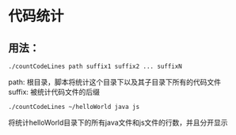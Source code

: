 代码统计
=========================

用法： 
------------

	./countCodeLines path suffix1 suffix2 ... suffixN  
path: 根目录，脚本将统计这个目录下以及其子目录下所有的代码文件  
suffix: 被统计代码文件的后缀  
 
	./countCodeLines ~/helloWorld java js  
将统计helloWorld目录下的所有java文件和js文件的行数，并且分开显示  

